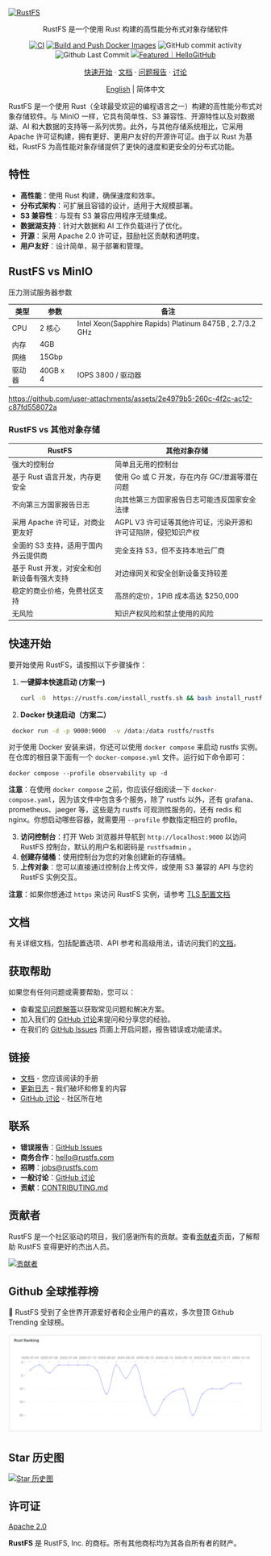 [![RustFS](https://rustfs.com/images/rustfs-github.png)](https://rustfs.com)

<p align="center">RustFS 是一个使用 Rust 构建的高性能分布式对象存储软件</p >

<p align="center">
  <a href="https://github.com/rustfs/rustfs/actions/workflows/ci.yml"><img alt="CI" src="https://github.com/rustfs/rustfs/actions/workflows/ci.yml/badge.svg" /></a>
  <a href="https://github.com/rustfs/rustfs/actions/workflows/docker.yml"><img alt="Build and Push Docker Images" src="https://github.com/rustfs/rustfs/actions/workflows/docker.yml/badge.svg" /></a>
  <img alt="GitHub commit activity" src="https://img.shields.io/github/commit-activity/m/rustfs/rustfs"/>
  <img alt="Github Last Commit" src="https://img.shields.io/github/last-commit/rustfs/rustfs"/>
  <a href="https://hellogithub.com/repository/rustfs/rustfs" target="_blank"><img src="https://abroad.hellogithub.com/v1/widgets/recommend.svg?rid=b95bcb72bdc340b68f16fdf6790b7d5b&claim_uid=MsbvjYeLDKAH457&theme=small" alt="Featured｜HelloGitHub" /></a>
</p >

<p align="center">
  <a href="https://docs.rustfs.com/zh/introduction.html">快速开始</a >
  · <a href="https://docs.rustfs.com/zh/">文档</a >
  · <a href="https://github.com/rustfs/rustfs/issues">问题报告</a >
  · <a href="https://github.com/rustfs/rustfs/discussions">讨论</a >
</p >

<p align="center">
<a href="https://github.com/rustfs/rustfs/blob/main/README.md">English</a > | 简体中文
</p >

RustFS 是一个使用 Rust（全球最受欢迎的编程语言之一）构建的高性能分布式对象存储软件。与 MinIO 一样，它具有简单性、S3
兼容性、开源特性以及对数据湖、AI 和大数据的支持等一系列优势。此外，与其他存储系统相比，它采用 Apache
许可证构建，拥有更好、更用户友好的开源许可证。由于以 Rust 为基础，RustFS 为高性能对象存储提供了更快的速度和更安全的分布式功能。

## 特性

- **高性能**：使用 Rust 构建，确保速度和效率。
- **分布式架构**：可扩展且容错的设计，适用于大规模部署。
- **S3 兼容性**：与现有 S3 兼容应用程序无缝集成。
- **数据湖支持**：针对大数据和 AI 工作负载进行了优化。
- **开源**：采用 Apache 2.0 许可证，鼓励社区贡献和透明度。
- **用户友好**：设计简单，易于部署和管理。

## RustFS vs MinIO

压力测试服务器参数

| 类型  | 参数       | 备注                                                       |
|-----|----------|----------------------------------------------------------|
| CPU | 2 核心     | Intel Xeon(Sapphire Rapids) Platinum 8475B , 2.7/3.2 GHz |   |
| 内存  | 4GB      |                                                          |
| 网络  | 15Gbp    |                                                          |
| 驱动器 | 40GB x 4 | IOPS 3800 / 驱动器                                          |

<https://github.com/user-attachments/assets/2e4979b5-260c-4f2c-ac12-c87fd558072a>

### RustFS vs 其他对象存储

| RustFS                   | 其他对象存储                              |
|--------------------------|-------------------------------------|
| 强大的控制台                   | 简单且无用的控制台                           |
| 基于 Rust 语言开发，内存更安全       | 使用 Go 或 C 开发，存在内存 GC/泄漏等潜在问题        |
| 不向第三方国家报告日志              | 向其他第三方国家报告日志可能违反国家安全法律              |
| 采用 Apache 许可证，对商业更友好     | AGPL V3 许可证等其他许可证，污染开源和许可证陷阱，侵犯知识产权 |
| 全面的 S3 支持，适用于国内外云提供商     | 完全支持 S3，但不支持本地云厂商                   |
| 基于 Rust 开发，对安全和创新设备有强大支持 | 对边缘网关和安全创新设备支持较差                    |
| 稳定的商业价格，免费社区支持           | 高昂的定价，1PiB 成本高达 $250,000            |
| 无风险                      | 知识产权风险和禁止使用的风险                      |

## 快速开始

要开始使用 RustFS，请按照以下步骤操作：

1. **一键脚本快速启动 (方案一)**

   ```bash
   curl -O  https://rustfs.com/install_rustfs.sh && bash install_rustfs.sh
   ```

2. **Docker 快速启动（方案二）**

  ```bash
   docker run -d -p 9000:9000  -v /data:/data rustfs/rustfs
   ```

对于使用 Docker 安装来讲，你还可以使用 `docker compose` 来启动 rustfs 实例。在仓库的根目录下面有一个 `docker-compose.yml`
文件。运行如下命令即可：

  ```
  docker compose --profile observability up -d
  ```

**注意**：在使用 `docker compose` 之前，你应该仔细阅读一下 `docker-compose.yaml`，因为该文件中包含多个服务，除了 rustfs
以外，还有 grafana、prometheus、jaeger 等，这些是为 rustfs 可观测性服务的，还有 redis 和 nginx。你想启动哪些容器，就需要用
`--profile` 参数指定相应的 profile。

3. **访问控制台**：打开 Web 浏览器并导航到 `http://localhost:9000` 以访问 RustFS 控制台，默认的用户名和密码是
   `rustfsadmin` 。
4. **创建存储桶**：使用控制台为您的对象创建新的存储桶。
5. **上传对象**：您可以直接通过控制台上传文件，或使用 S3 兼容的 API 与您的 RustFS 实例交互。

**注意**：如果你想通过 `https` 来访问 RustFS
实例，请参考 [TLS 配置文档](https://docs.rustfs.com/zh/integration/tls-configured.html)

## 文档

有关详细文档，包括配置选项、API 参考和高级用法，请访问我们的[文档](https://docs.rustfs.com)。

## 获取帮助

如果您有任何问题或需要帮助，您可以：

- 查看[常见问题解答](https://github.com/rustfs/rustfs/discussions/categories/q-a)以获取常见问题和解决方案。
- 加入我们的 [GitHub 讨论](https://github.com/rustfs/rustfs/discussions)来提问和分享您的经验。
- 在我们的 [GitHub Issues](https://github.com/rustfs/rustfs/issues) 页面上开启问题，报告错误或功能请求。

## 链接

- [文档](https://docs.rustfs.com) - 您应该阅读的手册
- [更新日志](https://docs.rustfs.com/changelog) - 我们破坏和修复的内容
- [GitHub 讨论](https://github.com/rustfs/rustfs/discussions) - 社区所在地

## 联系

- **错误报告**：[GitHub Issues](https://github.com/rustfs/rustfs/issues)
- **商务合作**：<hello@rustfs.com>
- **招聘**：<jobs@rustfs.com>
- **一般讨论**：[GitHub 讨论](https://github.com/rustfs/rustfs/discussions)
- **贡献**：[CONTRIBUTING.md](CONTRIBUTING.md)

## 贡献者

RustFS 是一个社区驱动的项目，我们感谢所有的贡献。查看[贡献者](https://github.com/rustfs/rustfs/graphs/contributors)页面，了解帮助
RustFS 变得更好的杰出人员。

<a href="https://github.com/rustfs/rustfs/graphs/contributors">
  <img src="https://opencollective.com/rustfs/contributors.svg?width=890&limit=500&button=false" alt="贡献者"/>
</a >

## Github 全球推荐榜

🚀 RustFS 受到了全世界开源爱好者和企业用户的喜欢，多次登顶 Github Trending 全球榜。

<a href="https://trendshift.io/repositories/14181" target="_blank"><img src="https://raw.githubusercontent.com/rustfs/rustfs/refs/heads/main/docs/rustfs-trending.jpg" alt="rustfs%2Frustfs | Trendshift" /></a>

## Star 历史图

[![Star 历史图](https://api.star-history.com/svg?repos=rustfs/rustfs&type=date&legend=top-left)](https://www.star-history.com/#rustfs/rustfs&type=date&legend=top-left)

## 许可证

[Apache 2.0](https://opensource.org/licenses/Apache-2.0)

**RustFS** 是 RustFS, Inc. 的商标。所有其他商标均为其各自所有者的财产。
